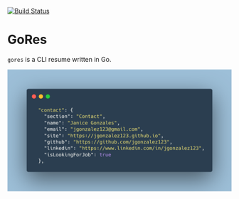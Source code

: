 [![Build Status](https://travis-ci.com/juanri0s/gores.svg?token=9eBACqqKkMnHcyn2HNa7&branch=master)](https://travis-ci.com/juanri0s/gores)

# GoRes

`gores` is a CLI resume written in Go.

![Sample JSON image of gores](/gores.png)
